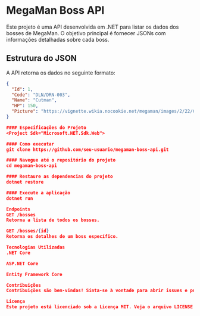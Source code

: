 # MegaMan Boss API

Este projeto é uma API desenvolvida em .NET para listar os dados dos bosses de MegaMan. O objetivo principal é fornecer JSONs com informações detalhadas sobre cada boss.

## Estrutura do JSON

A API retorna os dados no seguinte formato:

```json
{
  "Id": 1,
  "Code": "DLN/DRN-003",
  "Name": "Cutman",
  "HP": 150,
  "Picture": "https://vignette.wikia.nocookie.net/megaman/images/2/22/Cutman.png"
}

#### Especificações do Projeto
<Project Sdk="Microsoft.NET.Sdk.Web">

#### Como executar
git clone https://github.com/seu-usuario/megaman-boss-api.git

#### Navegue até o repositório do projeto
cd megaman-boss-api

#### Restaure as dependencias do projeto
dotnet restore

#### Execute a aplicação
dotnet run

Endpoints
GET /bosses
Retorna a lista de todos os bosses.

GET /bosses/{id}
Retorna os detalhes de um boss específico.

Tecnologias Utilizadas
.NET Core

ASP.NET Core

Entity Framework Core

Contribuições
Contribuições são bem-vindas! Sinta-se à vontade para abrir issues e pull requests.

Licença
Este projeto está licenciado sob a Licença MIT. Veja o arquivo LICENSE para mais detalhes.


